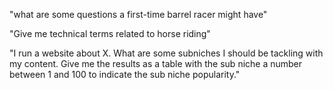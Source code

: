 "what are some questions a first-time barrel racer might have"  
  
  
"Give me technical terms related to horse riding"  
  
"I run a website about X. What are some subniches I should be tackling with my content. Give me the results as a table with the sub niche a number between 1 and 100 to indicate the sub niche popularity."